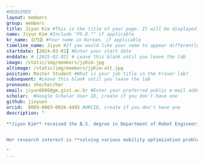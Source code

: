```yaml
---
#REQUIRED
layout: members
group: members
title: Jiyun Kim #This is the title of your page. It will be displayed in the navigation bar and on the page itself.
name: Jiyun Kim #Include "Ph.D."" if applicable
kr_name: 김지윤 #Your name in Korean, if applicable
timeline_name: Jiyun #If you would like your name to appear differently on the Lab timeline, fill out this line.
startdate: [2024-03-01] #Enter your start date
enddate: # [2025-02-02] # Leave this blank until you leave the lab
image: /static/img/members/jyKim.jpg 
altimage: /static/img/members/jyKim-alt.jpg 
position: Master Student #What is your job title in the Fraser lab?
subsequent: #Leave this blank until you leave the lab
pronouns: she/her/her
email: jiyun6606@gm.gist.ac.kr #Enter your preferred public e-mail address
scholar:  #Google Scholar User ID, create if you don't have one
github: jixyuxn
orcid:  0009-0003-0026-4495 #ORCID, create if you don't have one
description: "

**Jiyun Kim** received the B.S. degree in Department of Robot Engineering from **Keimyung Universitiy**, South Korea, in 2024, and is currently  pursuing an M.S. degree in Artificial Intelligence Graduate School from **Gwangju Institute of Science and Technology (GIST)**, South Korea. 


Her research interest is **solving various mobility optimization problems by neural networks**

"
---
```

